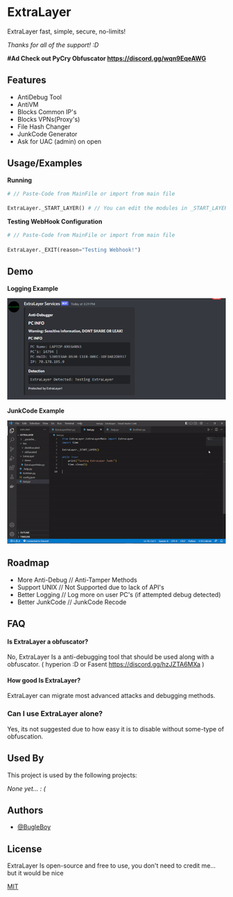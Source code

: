 
# ExtraLayer

ExtraLayer fast, simple, secure, no-limits!

*Thanks for all of the support! :D*

**#Ad Check out PyCry Obfuscator https://discord.gg/wqn9EqeAWG**

## Features

- AntiDebug Tool
- AntiVM
- Blocks Common IP's
- Blocks VPNs(Proxy's)
- File Hash Changer
- JunkCode Generator
- Ask for UAC (admin) on open

## Usage/Examples

**Running**
```python
# // Paste-Code from MainFile or import from main file

ExtraLayer._START_LAYER() # // You can edit the modules in _START_LAYER function
```
**Testing WebHook Configuration**
```python
# // Paste-Code from MainFile or import from main file

ExtraLayer._EXIT(reason="Testing Webhook!")
```

## Demo

**Logging Example**

![Logging Example](https://raw.githubusercontent.com/ImInTheICU/ExtraLayer/main/demo/Capture.PNG)

**JunkCode Example**

![JunkCode Example](https://raw.githubusercontent.com/ImInTheICU/ExtraLayer/main/demo/junkcode.gif)

## Roadmap

- More Anti-Debug // Anti-Tamper Methods
- Support UNIX // Not Supported due to lack of API's
- Better Logging // Log more on user PC's (if attempted debug detected)
- Better JunkCode // JunkCode Recode
## FAQ

#### Is ExtraLayer a obfuscator?

No, ExtraLayer Is a anti-debugging tool that should be used along with a obfuscator. ( hyperion :D or Fasent https://discord.gg/hzJZTA6MXa ) 

#### How good Is ExtraLayer?

ExtraLayer can migrate most advanced attacks and debugging methods.

### Can I use ExtraLayer alone?

Yes, its not suggested due to how easy it is to disable without some-type of obfuscation.

## Used By

This project is used by the following projects:

*None yet... : (*

## Authors

- [@BugleBoy](https://github.com/ImInTheICU)


## License

ExtraLayer Is open-source and free to use, you don't need to credit me... but it would be nice

[MIT](https://choosealicense.com/licenses/mit/)

